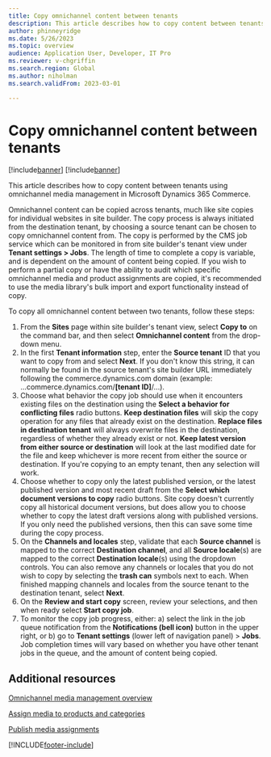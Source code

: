 ```yaml
---
title: Copy omnichannel content between tenants
description: This article describes how to copy content between tenants using omnichannel media management in Microsoft Dynamics 365 Commerce.
author: phinneyridge
ms.date: 5/26/2023
ms.topic: overview
audience: Application User, Developer, IT Pro
ms.reviewer: v-chgriffin
ms.search.region: Global
ms.author: niholman
ms.search.validFrom: 2023-03-01

---
```


# Copy omnichannel content between tenants

[!include[banner](../includes/banner.md)]
[!include[banner](../includes/preview-banner.md)]

This article describes how to copy content between tenants using omnichannel media management in Microsoft Dynamics 365 Commerce.

Omnichannel content can be copied across tenants, much like site copies for individual websites in site builder. The copy process is always initiated from the destination tenant, by choosing a source tenant can be chosen to copy omnichannel content from.  The copy is performed by the CMS job service which can be monitored in from site builder's tenant view under **Tenant settings \> Jobs**.  The length of time to complete a copy is variable, and is dependent on the amount of content being copied.  If you wish to perform a partial copy or have the ability to audit which specific omnichannel media and product assignments are copied, it's recommended to use the media library's bulk import and export functionality instead of copy.

To copy all omnichannel content between two tenants, follow these steps:

1. From the **Sites** page within site builder's tenant view, select **Copy to** on the command bar, and then select **Omnichannel content** from the drop-down menu.
2. In the first **Tenant information** step, enter the **Source tenant** ID that you want to copy from and select **Next**.  If you don't know this string, it can normally be found in the source tenant's site builder URL immediately following the commerce.dynamics.com domain (example: ...commerce.dynamics.com/**[tenant ID]**/...).
3. Choose what behavior the copy job should use when it encounters existing files on the destination using the **Select a behavior for conflicting files** radio buttons.  **Keep destination files** will skip the copy operation for any files that already exist on the destination.  **Replace files in destination tenant** will always overwrite files in the destination, regardless of whether they already exist or not. **Keep latest version from either source or destination** will look at the last modified date for the file and keep whichever is more recent from either the source or destination.  If you're copying to an empty tenant, then any selection will work.
4. Choose whether to copy only the latest published version, or the latest published version and most recent draft from the **Select which document versions to copy** radio buttons.  Site copy doesn't currently copy all historical document versions, but does allow you to choose whether to copy the latest draft versions along with published versions.  If you only need the published versions, then this can save some time during the copy process.
5. On the **Channels and locales** step, validate that each **Source channel** is mapped to the correct **Destination channel**, and all **Source locale**(s) are mapped to the correct **Destination locale**(s) using the dropdown controls.  You can also remove any channels or locales that you do not wish to copy by selecting the **trash can** symbols next to each.  When finished mapping channels and locales from the source tenant to the destination tenant, select **Next**.
6. On the **Review and start copy** screen, review your selections, and then when ready select **Start copy job**.
7. To monitor the copy job progress, either: a) select the link in the job queue notification from the **Notifications (bell icon)** button in the upper right, or b) go to **Tenant settings** (lower left of navigation panel) > **Jobs**.  Job completion times will vary based on whether you have other tenant jobs in the queue, and the amount of content being copied.

## Additional resources

[Omnichannel media management overview](omnichannel-media-management-overview.md)

[Assign media to products and categories](assign-media-omnichannel.md)

[Publish media assignments](publish-media-omnichannel.md)


[!INCLUDE[footer-include](../includes/footer-banner.md)]
